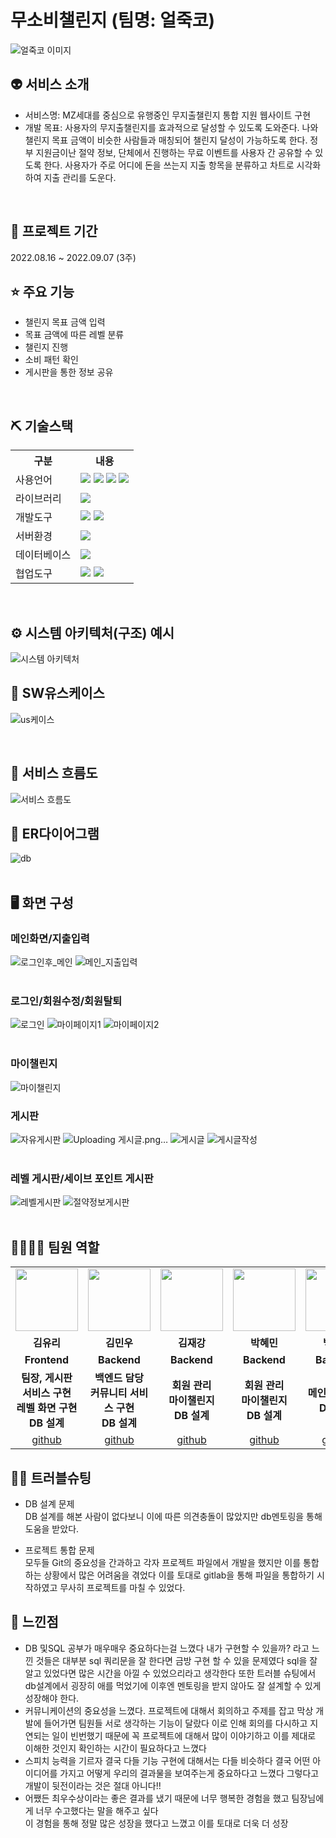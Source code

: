 # 무소비챌린지 (팀명: 얼죽코)
![얼죽코 이미지](https://user-images.githubusercontent.com/104603151/189060888-a338751e-5544-440b-9a69-746ae18539c4.png)

## 👽 서비스 소개
* 서비스명:  MZ세대를 중심으로 유행중인 무지출챌린지 통합 지원 웹사이트 구현
* 개발 목표: 사용자의 무지출챌린지를 효과적으로 달성할 수 있도록 도와준다. 나와 챌린지 목표 금액이 비슷한 사람들과 매칭되어 챌린지 달성이 가능하도록 한다.
정부 지원금이난 절약 정보, 단체에서 진행하는 무료 이벤트를 사용자 간 공유할 수 있도록 한다. 사용자가 주로 어디에 돈을 쓰는지 지출 항목을 분류하고 차트로 시각화하여 지출 관리를 도운다.
<br>

## 📅 프로젝트 기간
2022.08.16 ~ 2022.09.07 (3주)
<br>

## ⭐ 주요 기능
* 챌린지 목표 금액 입력
* 목표 금액에 따른 레벨 분류
* 챌린지 진행
* 소비 패턴 확인
* 게시판을 통한 정보 공유
<br>

## ⛏ 기술스택
<table>
    <tr>
        <th>구분</th>
        <th>내용</th>
    </tr>
    <tr>
        <td>사용언어</td>
        <td>
            <img src="https://img.shields.io/badge/Java-007396?style=for-the-badge&logo=java&logoColor=white"/>
            <img src="https://img.shields.io/badge/HTML5-E34F26?style=for-the-badge&logo=HTML5&logoColor=white"/>
            <img src="https://img.shields.io/badge/CSS3-1572B6?style=for-the-badge&logo=CSS3&logoColor=white"/>
            <img src="https://img.shields.io/badge/JavaScript-F7DF1E?style=for-the-badge&logo=JavaScript&logoColor=white"/>
        </td>
    </tr>
    <tr>
        <td>라이브러리</td>
        <td>
            <img src="https://img.shields.io/badge/BootStrap-7952B3?style=for-the-badge&logo=BootStrap&logoColor=white"/>
        </td>
    </tr>
    <tr>
        <td>개발도구</td>
        <td>
            <img src="https://img.shields.io/badge/Eclipse-2C2255?style=for-the-badge&logo=Eclipse&logoColor=white"/>
            <img src="https://img.shields.io/badge/VSCode-007ACC?style=for-the-badge&logo=VisualStudioCode&logoColor=white"/>
        </td>
    </tr>
    <tr>
        <td>서버환경</td>
        <td>
            <img src="https://img.shields.io/badge/Apache Tomcat-D22128?style=for-the-badge&logo=Apache Tomcat&logoColor=white"/>
        </td>
    </tr>
    <tr>
        <td>데이터베이스</td>
        <td>
            <img src="https://img.shields.io/badge/Oracle 11g-F80000?style=for-the-badge&logo=Oracle&logoColor=white"/>
        </td>
    </tr>
    <tr>
        <td>협업도구</td>
        <td>
            <img src="https://img.shields.io/badge/Git-F05032?style=for-the-badge&logo=Git&logoColor=white"/>
            <img src="https://img.shields.io/badge/GitHub-181717?style=for-the-badge&logo=GitHub&logoColor=white"/>
        </td>
    </tr>
</table>


<br>

## ⚙ 시스템 아키텍처(구조) 예시 
![시스템 아키텍처](https://user-images.githubusercontent.com/104603151/189073224-558849f2-ceea-49e1-8a45-d6d224c0f1a8.png)
<br>

## 📌 SW유스케이스
![us케이스](https://user-images.githubusercontent.com/101463273/189058538-62776cb8-1eb9-4088-b21d-f89a68cc2c04.png)

<br>

## 📌 서비스 흐름도
![서비스 흐름도](https://user-images.githubusercontent.com/104603151/189073328-828f8d06-c172-4eba-af26-40d2ba23a09e.png)
<br>

## 📌 ER다이어그램
![db](https://user-images.githubusercontent.com/101463273/189014345-19668b19-1a6e-43bb-8f2b-97d5075e86d5.png)
<br>
<br>

## 🖥 화면 구성

### 메인화면/지출입력
![로그인후_메인](https://user-images.githubusercontent.com/101463273/189025954-c0e38b77-22ef-4a1f-acc4-673b246c407d.png)
![메인_지출입력](https://user-images.githubusercontent.com/101463273/189026408-de883063-86b4-439b-a881-ccbd9862c963.png)
<br>
<br>

### 로그인/회원수정/회원탈퇴
![로그인](https://user-images.githubusercontent.com/101463273/189025958-98788b95-7220-4b76-a1e8-6902de36515e.png)
![마이페이지1](https://user-images.githubusercontent.com/101463273/189025986-299441f3-0baa-4832-ae57-76a00d685f3e.png)
![마이페이지2](https://user-images.githubusercontent.com/101463273/189025991-5f127c44-b21a-4834-bfb6-554949c81649.png)
<br>
<br>

### 마이챌린지
![마이챌린지](https://user-images.githubusercontent.com/101463273/189026466-9c941f79-3d8b-4f68-9207-625b977a304d.png)
<br>

### 게시판
![자유게시판](https://user-images.githubusercontent.com/101463273/189026511-749c0978-cc67-4da1-8d51-be34f43cc1b1.png)
![Uploading 게시글.png…]()
![게시글](https://user-images.githubusercontent.com/101463273/189026760-37616a6e-4342-4d48-b13d-e1cf886f3b9a.png)
![게시글작성](https://user-images.githubusercontent.com/101463273/189026529-806cdb5a-2b51-40c2-973e-c21b6fc95531.png)
<br>
<br>

### 레벨 게시판/세이브 포인트 게시판
![레벨게시판](https://user-images.githubusercontent.com/101463273/189026596-79295e41-40df-4b86-ac24-fea832ab2dcc.png)
![절약정보게시판](https://user-images.githubusercontent.com/101463273/189026622-39ea74db-5ee4-444d-8e53-cf24964c4a0e.png)
<br>
<br>

## 👨‍👩‍👦‍👦 팀원 역할
<table>
  <tr>
    <td align="center"><img src="https://item.kakaocdn.net/do/fd49574de6581aa2a91d82ff6adb6c0115b3f4e3c2033bfd702a321ec6eda72c" width="100" height="100"/></td>
    <td align="center"><img src="https://han.gl/IlDDN" width="100" height="100"/></td>
    <td align="center"><img src="https://mblogthumb-phinf.pstatic.net/20160127_177/krazymouse_1453865104404DjQIi_PNG/%C4%AB%C4%AB%BF%C0%C7%C1%B7%BB%C1%EE_%B6%F3%C0%CC%BE%F0.png?type=w2" width="100" height="100"/></td>
    <td align="center"><img src="https://i.pinimg.com/236x/ed/bb/53/edbb53d4f6dd710431c1140551404af9.jpg" width="100" height="100"/></td>
    <td align="center"><img src="https://pbs.twimg.com/media/B-n6uPYUUAAZSUx.png" width="100" height="100"/></td>
    <td align="center"><img src="https://mb.ntdtv.kr/assets/uploads/2019/01/Screen-Shot-2019-01-08-at-4.31.55-PM-e1546932545978.png" width="100" height="100"/></td>

  </tr>
  <tr>
    <td align="center"><strong>김유리</strong></td>
    <td align="center"><strong>김민우</strong></td>
    <td align="center"><strong>김재강</strong></td>
    <td align="center"><strong>박혜민</strong></td>
    <td align="center"><strong>백근만</strong></td>
    <td align="center"><strong>이윤호</strong></td>

  </tr>
  <tr>
    <td align="center"><b>Frontend</b></td>
    <td align="center"><b>Backend</b></td>
    <td align="center"><b>Backend</b></td>
    <td align="center"><b>Backend</b></td>
    <td align="center"><b>Backend</b></td>
    <td align="center"><b>Frontend</b></td>

  </tr>
    <tr>
    <td align="center"><b>팀장, 게시판 서비스 구현<br>레벨 화면 구현<br>DB 설계</b></td>
    <td align="center"><b>백엔드 담당<br>커뮤니티 서비스 구현<br>DB 설계</b></td>
    <td align="center"><b>회원 관리<br>마이챌린지<br>DB 설계</b></td>
    <td align="center"><b>회원 관리<br>마이챌린지<br>DB 설계</b></td>
    <td align="center"><b>메인화면 구현<br>DB 설계</b></td>
    <td align="center"><b>챌린지 기능 구현<br>Front 지원<br>DB 설계</b></td>
  </tr>
  <tr>
    <td align="center"><a href="https://github.com/kimpizza" target='_blank'>github</a></td>
    <td align="center"><a href="https://github.com/Tiel0043" target='_blank'>github</a></td>
    <td align="center"><a href="https://github.com/jaegangkim" target='_blank'>github</a></td>
    <td align="center"><a href="https://github.com/bingomangsoo" target='_blank'>github</a></td>
    <td align="center"><a href="https://github.com/100geun10000" target='_blank'>github</a></td>
    <td align="center"><a href="https://github.com/uno719" target='_blank'>github</a></td>

  </tr>
</table>

## 🤾‍♂️ 트러블슈팅
  
* DB 설계 문제<br>
DB 설계를 해본 사람이 없다보니 이에 따른 의견충돌이 많았지만 db멘토링을 통해 도움을 받았다.
 
* 프로젝트 통합 문제<br>
모두들 Git의 중요성을 간과하고 각자 프로젝트 파일에서 개발을 했지만 이를 통합하는 상황에서 많은 어려움을 겪었다
이를 토대로 gitlab을 통해 파일을 통합하기 시작하였고 무사히 프로젝트를 마칠 수 있었다.

## 📖 느낀점
* DB 및SQL 공부가 매우매우 중요하다는걸 느꼈다 내가 구현할 수 있을까? 라고 느낀 것들은 대부분 sql 쿼리문을 잘 한다면 금방 구현 할 수 있을 문제였다 sql을 잘 알고 있었다면
많은 시간을 아낄 수 있었으리라고 생각한다 또한 트러블 슈팅에서 db설계에서 굉장히 애를 먹었기에 이후엔 멘토링을 받지 않아도 잘 설계할 수 있게 성장해야 한다.
* 커뮤니케이션의 중요성을 느꼈다. 프로젝트에 대해서 회의하고 주제를 잡고 막상 개발에 들어가면 팀원들 서로 생각하는 기능이 달랐다 이로 인해 회의를 다시하고 지연되는
일이 빈번했기 때문에 꼭 프로젝트에 대해서 많이 이야기하고 이를 제대로 이해한 것인지 확인하는 시간이 필요하다고 느꼈다
* 스피치 능력을 기르자 결국 다들 기능 구현에 대해서는 다들 비슷하다 결국 어떤 아이디어를 가지고 어떻게 우리의 결과물을 보여주는게 중요하다고 느꼈다
그렇다고 개발이 뒷전이라는 것은 절대 아니다!!
* 어쨌든 최우수상이라는 좋은 결과를 냈기 때문에 너무 행복한 경험을 했고 팀장님에게 너무 수고했다는 말을 해주고 싶다<br>
이 경험을 통해 정말 많은 성장을 했다고 느꼈고 이를 토대로 더욱 더 성장
